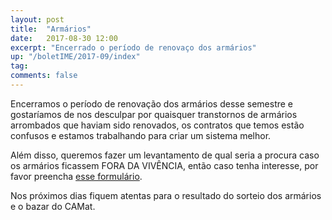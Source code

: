 ```yaml
---
layout: post
title:  "Armários"
date:   2017-08-30 12:00
excerpt: "Encerrado o período de renovaço dos armários"
up: "/boletIME/2017-09/index"
tag:
comments: false 
---
```

Encerramos o período de renovação dos armários desse semestre e 
gostaríamos de nos desculpar por quaisquer transtornos de armários 
arrombados que haviam sido renovados, os contratos que temos estão 
confusos e estamos trabalhando para criar um sistema melhor. 

Além disso, queremos fazer um levantamento de qual seria a procura 
caso os armários ficassem FORA DA VIVÊNCIA, então caso tenha interesse,
por favor preencha 
[esse formulário](https://goo.gl/forms/En46eiXhZXtqKYAI2).

Nos próximos dias fiquem atentas para o resultado do sorteio dos armários e o bazar do CAMat.
